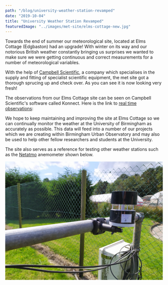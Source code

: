 ```yaml
---
path: "/blog/university-weather-station-revamped"
date: "2019-10-04"
title: "University Weather Station Revamped"
featuredImage: "../images/met-site/elms-cottage-new.jpg"
---
```



Towards the end of summer our meteorological site, located at Elms Cottage (Edgbaston) had an upgrade! With winter on its way and our notorious British weather constantly bringing us surprises we wanted to make sure we were getting continuous and correct measurements for a number of meteorological variables. 

With the help of [Campbell Scientific](https://www.campbellsci.co.uk), a company which specialises in the supply and fitting of specialist scientific equipment, the met site got a thorough sprucing up and check over. As you can see it is now looking very fresh!

The observations from our Elms Cottage site can be seen on Campbell Scientific's software called Konnect. Here is the link to [real time observations](https://app.konectgds.com/kiosk/c8c55446-9283-4acc-94c1-4a2ff81b6186):

We hope to keep maintaining and improving the site at Elms Cottage so we can continually monitor the weather at the University of Birmingham as accurately as possible. This data will feed into a number of our projects which we are creating within Birmingham Urban Observatory and may also be used to help other fellow researchers and students at the University. 

The site also serves as a reference for testing other weather stations such as the [Netatmo](https://www.netatmo.com/en-gb/weather) anemometer shown below.

![Netatmo anemometer being tested](../images/met-site/testatmo.jpg)